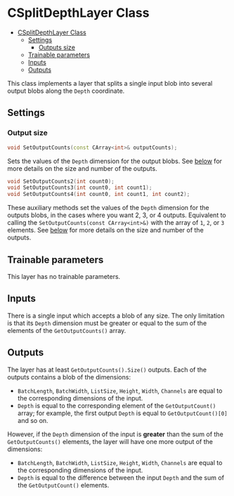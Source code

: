 # CSplitDepthLayer Class

<!-- TOC -->

- [CSplitDepthLayer Class](#csplitdepthlayer-class)
    - [Settings](#settings)
        - [Outputs size](#outputs-size)
    - [Trainable parameters](#trainable-parameters)
    - [Inputs](#inputs)
    - [Outputs](#outputs)

<!-- /TOC -->

This class implements a layer that splits a single input blob into several output blobs along the `Depth` coordinate.


## Settings

### Output size

```c++
void SetOutputCounts(const CArray<int>& outputCounts);
```

Sets the values of the `Depth` dimension for the output blobs. See [below](#outputs) for more details on the size and number of the outputs.


```c++
void SetOutputCounts2(int count0);
void SetOutputCounts3(int count0, int count1);
void SetOutputCounts4(int count0, int count1, int count2);
```

These auxiliary methods set the values of the `Depth` dimension for the outputs blobs, in the cases where you want 2, 3, or 4 outputs. Equivalent to calling the `SetOutputCounts(const CArray<int>&)` with the array of `1`, `2`, or `3` elements. See [below](#outputs) for more details on the size and number of the outputs.

## Trainable parameters

This layer has no trainable parameters.

## Inputs

There is a single input which accepts a blob of any size. The only limitation is that its `Depth` dimension must be greater or equal to the sum of the elements of the `GetOutputCounts()` array.

## Outputs

The layer has at least `GetOutputCounts().Size()` outputs. Each of the outputs contains a blob of the dimensions:

- `BatchLength`, `BatchWidth`, `ListSize`, `Height`, `Width`, `Channels` are equal to the corresponding dimensions of the input.
- `Depth` is equal to the corresponding element of the `GetOutputCount()` array; for example, the first output `Depth` is equal to `GetOutputCount()[0]` and so on.

However, if the `Depth` dimension of the input is **greater** than the sum of the `GetOutputCounts()` elements, the layer will have one more output of the dimensions:

- `BatchLength`, `BatchWidth`, `ListSize`, `Height`, `Width`, `Channels` are equal to the corresponding dimensions of the input.
- `Depth` is equal to the difference between the input `Depth` and the sum of the `GetOutputCount()` elements.
